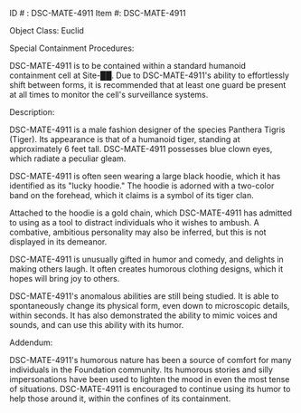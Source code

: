 ID # : DSC-MATE-4911
Item #: DSC-MATE-4911

Object Class: Euclid

Special Containment Procedures:

DSC-MATE-4911 is to be contained within a standard humanoid containment cell at Site-██. Due to DSC-MATE-4911's ability to effortlessly shift between forms, it is recommended that at least one guard be present at all times to monitor the cell's surveillance systems.

Description:

DSC-MATE-4911 is a male fashion designer of the species Panthera Tigris (Tiger). Its appearance is that of a humanoid tiger, standing at approximately 6 feet tall. DSC-MATE-4911 possesses blue clown eyes, which radiate a peculiar gleam.

DSC-MATE-4911 is often seen wearing a large black hoodie, which it has identified as its "lucky hoodie." The hoodie is adorned with a two-color band on the forehead, which it claims is a symbol of its tiger clan.

Attached to the hoodie is a gold chain, which DSC-MATE-4911 has admitted to using as a tool to distract individuals who it wishes to ambush. A combative, ambitious personality may also be inferred, but this is not displayed in its demeanor.

DSC-MATE-4911 is unusually gifted in humor and comedy, and delights in making others laugh. It often creates humorous clothing designs, which it hopes will bring joy to others.

DSC-MATE-4911's anomalous abilities are still being studied. It is able to spontaneously change its physical form, even down to microscopic details, within seconds. It has also demonstrated the ability to mimic voices and sounds, and can use this ability with its humor.

Addendum:

DSC-MATE-4911's humorous nature has been a source of comfort for many individuals in the Foundation community. Its humorous stories and silly impersonations have been used to lighten the mood in even the most tense of situations. DSC-MATE-4911 is encouraged to continue using its humor to help those around it, within the confines of its containment.